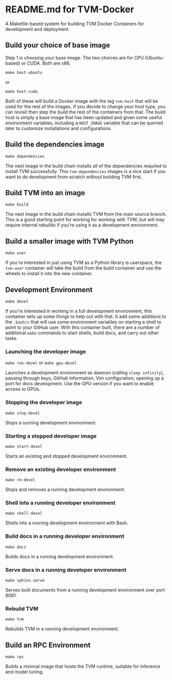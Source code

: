 # README.md for TVM-Docker

A Makefile-based system for building TVM Docker Containers for development and
deployment.

## Build your choice of base image

Step 1 is choosing your base image. The two choices are for CPU (Ubuntu-based)
or CUDA. Both are x86.

```
make host-ubuntu
```

or 

```
make host-cuda
```

Both of these will build a Docker image with the tag `tvm-host` that will be
used for the rest of the images. If you decide to change your host type, you
can revisit then step the build the rest of the containers from that. The
build host is simply a base image that has been updated and given some
useful environment variables, including a `HOST_IMAGE` variable that can be
queried later to customize installations and configurations.

## Build the dependencies image

`make dependencies`

The next image in the build chain installs all of the dependencies required
to install TVM successfully. This `tvm-dependencies` images is a nice start
if you want to do development from scratch without building TVM first.

## Build TVM into an image

`make build`

The next image in the build chain installs TVM from the main source branch.
This is a good starting point for working for working with TVM, but will
may require internal rebuilds if you're using it as a development environment.

## Build a smaller image with TVM Python

`make user`

If you're interested in just using TVM as a Python library is userspace, the
`tvm-user` container will take the build from the build container and use
the wheels to install it into the new container.

## Development Environment 

`make devel`

If you're interested in working in a full development environment, this
container sets up some things to help out with that. It add some additions
to the `.bashrc` that will use some environment variables on starting a shell
to point to your GitHub user. With this container built, there are a number of
additional `make` commands to start shells, build docs, and carry out other tasks

### Launching the developer image

`make run-devel` or `make gpu-devel`

Launches a development environment as daemon (calling `sleep infinity`), passing through
keys, GitHub information, Vim configuration, opening up a port for docs development. Use
the GPU version if you want to enable access to GPUs.

### Stopping the developer image

`make stop-devel`

Stops a running development environment.

### Starting a stopped developer image

`make start-devel`

Starts an existing and stopped development environment.

### Remove an existing developer environment

`make rm-devel`

Stops and removes a running development environment.

### Shell into a running developer environment

`make shell-devel`

Shells into a running development environment with Bash.

### Build docs in a running developer environment

`make docs`

Builds docs in a running development environment.

### Serve docs in a running developer environment

`make sphinx-serve`

Serves built documents from a running development environment over port 8081.

### Rebuild TVM

`make tvm`

Rebuilds TVM in a running development environment.

## Build an RPC Environment 

`make rpc`

Builds a minimal image that hosts the TVM runtime, suitable for inference and model tuning.
